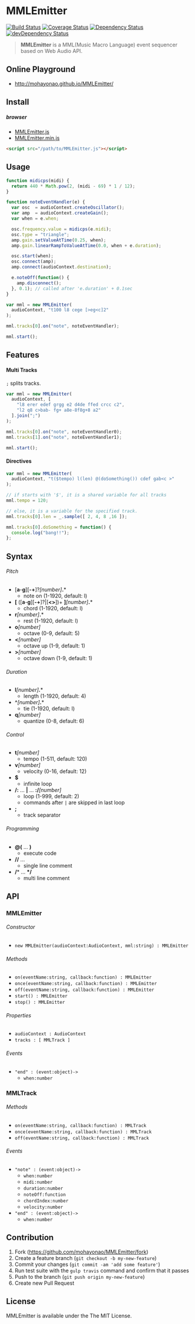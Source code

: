 # MMLEmitter
[![Build Status](http://img.shields.io/travis/mohayonao/MMLEmitter.svg?style=flat)](https://travis-ci.org/mohayonao/MMLEmitter)
[![Coverage Status](http://img.shields.io/coveralls/mohayonao/MMLEmitter.svg?style=flat)](https://coveralls.io/r/mohayonao/MMLEmitter?branch=master)
[![Dependency Status](http://img.shields.io/david/mohayonao/MMLEmitter.svg?style=flat)](https://david-dm.org/mohayonao/MMLEmitter)
[![devDependency Status](http://img.shields.io/david/dev/mohayonao/MMLEmitter.svg?style=flat)](https://david-dm.org/mohayonao/MMLEmitter)

> **MMLEmitter** is a MML(Music Macro Language) event sequencer based on Web Audio API.

## Online Playground

  - http://mohayonao.github.io/MMLEmitter/

## Install

##### browser

  - [MMLEmitter.js](http://mohayonao.github.io/MMLEmitter/build/MMLEmitter.js)
  - [MMLEmitter.min.js](http://mohayonao.github.io/MMLEmitter/build/MMLEmitter.min.js)

```html
<script src="/path/to/MMLEmitter.js"></script>
```

## Usage

```javascript
function midicps(midi) {
  return 440 * Math.pow(2, (midi - 69) * 1 / 12);
}

function noteEventHandler(e) {
  var osc  = audioContext.createOscillator();
  var amp  = audioContext.createGain();
  var when = e.when;

  osc.frequency.value = midicps(e.midi);
  osc.type = "triangle";
  amp.gain.setValueAtTime(0.25, when);
  amp.gain.linearRampToValueAtTime(0.0, when + e.duration);

  osc.start(when);
  osc.connect(amp);
  amp.connect(audioContext.destination);

  e.noteOff(function() {
    amp.disconnect();
  }, 0.1); // called after 'e.duration' + 0.1sec
}

var mml = new MMLEmitter(
  audioContext, "t100 l8 cege [>eg<c]2"
);

mml.tracks[0].on("note", noteEventHandler);

mml.start();
```

## Features

#### Multi Tracks

`;` splits tracks.

```javascript
var mml = new MMLEmitter(
  audioContext, [
    "l8 erer edef grgg e2 d4de ffed crcc c2",
    "l2 q8 c>bab- fg+ a8e-8f8g+8 a2"
  ].join(";")
);

mml.tracks[0].on("note", noteEventHandler0);
mml.tracks[1].on("note", noteEventHandler1);

mml.start();
```

#### Directives

```javascript
var mml = new MMLEmitter(
  audioContext, "t($tempo) l(len) @(doSomething()) cdef gab<c >"
);

// if starts with '$', it is a shared variable for all tracks
mml.tempo = 120;

// else, it is a variable for the specified track.
mml.tracks[0].len = _.sample([ 2, 4, 8 ,16 ]);

mml.tracks[0].doSomething = function() {
  console.log("bang!!");
};
```

## Syntax

###### Pitch

  - [**a**-**g**][**-+**]?_[number]_**.***
    - note on (1-1920, default: l)
  - **[** ([**a**-**g**][**-+**]?|[**<>**])+ **]**_[number]_**.***
    - chord (1-1920, default: l)
  - **r**_[number]_**.***
    - rest (1-1920, default: l)
  - **o**_[number]_
    - octave (0-9, default: 5)
  - **<**_[number]_
    - octave up (1-9, default: 1)
  - **>**_[number]_
    - octave down (1-9, default: 1)

###### Duration

  - **l**_[number]_**.***
    - length (1-1920, default: 4)
  - **^**_[number]_**.***
    - tie (1-1920, default: l)
  - **q**_[number]_
    - quantize (0-8, default: 6)

###### Control

  - **t**_[number]_
    - tempo (1-511, default: 120)
  - **v**_[number]_
    - velocity (0-16, default: 12)
  - **$**
    - infinite loop
  - **/:** ... **|** ... **:/**_[number]_
    - loop  (1-999, default: 2)
    - commands after `|` are skipped in last loop
  - **;**
    - track separator

###### Programming

  - **@(** ... **)**
    - execute code
  - **//** ...
    - single line comment
  - **/*** ... **\*/**
    - multi line comment

## API

### MMLEmitter

###### Constructor

  - `new MMLEmitter(audioContext:AudioContext, mml:string) : MMLEmitter`

###### Methods

  - `on(eventName:string, callback:function) : MMLEmitter`
  - `once(eventName:string, callback:function) : MMLEmitter`
  - `off(eventName:string, callback:function) : MMLEmitter`
  - `start() : MMLEmitter`
  - `stop() : MMLEmitter`

###### Properties

  - `audioContext : AudioContext`
  - `tracks : [ MMLTrack ]`

###### Events

  - `"end" : (event:object)->`
    - `when:number`

### MMLTrack

###### Methods

  - `on(eventName:string, callback:function) : MMLTrack`
  - `once(eventName:string, callback:function) : MMLTrack`
  - `off(eventName:string, callback:function) : MMLTrack`

###### Events

  - `"note" : (event:object)->`
    - `when:number`
    - `midi:number`
    - `duration:number`
    - `noteOff:function`
    - `chordIndex:number`
    - `velocity:number`
  - `"end" : (event:object)->`
    - `when:number`

## Contribution

  1. Fork (https://github.com/mohayonao/MMLEmitter/fork)
  1. Create a feature branch (`git checkout -b my-new-feature`)
  1. Commit your changes (`git commit -am 'add some feature'`)
  1. Run test suite with the `gulp travis` command and confirm that it passes
  1. Push to the branch (`git push origin my-new-feature`)
  1. Create new Pull Request

## License

MMLEmitter is available under the The MIT License.
